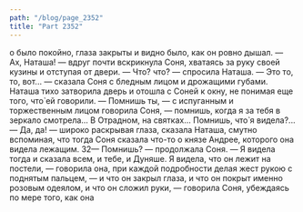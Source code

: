 ```yaml
---
path: "/blog/page_2352"
title: "Part 2352"
---
```


о было покойно, глаза закрыты и видно было, как он ровно дышал.
— Ах, Наташа! — вдруг почти вскрикнула Соня, хватаясь за руку своей кузины и отступая от двери.
— Что́? что́? — спросила Наташа.
— Это то, то, вот... — сказала Соня с бледным лицом и дрожащими губами.
Наташа тихо затворила дверь и отошла с Соней к окну, не понимая еще того, что̀ ей говорили.
— Помнишь ты, — с испуганным и торжественным лицом говорила Соня, — помнишь, когда я за тебя в зеркало смотрела... В Отрадном, на святках... Помнишь, что̀ я видела?...
— Да, да! — широко раскрывая глаза, сказала Наташа, смутно вспоминая, что тогда Соня сказала что-то о князе Андрее, которого она видела лежащим.
32— Помнишь? — продолжала Соня. — Я видела тогда и сказала всем, и тебе, и Дуняше. Я видела, что он лежит на постели, — говорила она, при каждой подробности делая жест рукою с поднятым пальцем, — и что он закрыл глаза, и что он покрыт именно розовым одеялом, и что он сложил руки, — говорила Соня, убеждаясь по мере того, как она 
